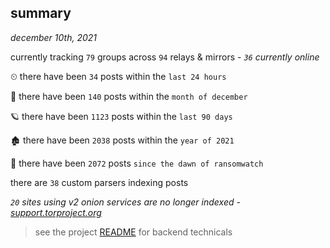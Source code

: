 
## summary
_december 10th, 2021_

currently tracking `79` groups across `94` relays & mirrors - _`36` currently online_

⏲ there have been `34` posts within the `last 24 hours`

🦈 there have been `140` posts within the `month of december`

🪐 there have been `1123` posts within the `last 90 days`

🏚 there have been `2038` posts within the `year of 2021`

🦕 there have been `2072` posts `since the dawn of ransomwatch`

there are `38` custom parsers indexing posts

_`20` sites using v2 onion services are no longer indexed - [support.torproject.org](https://support.torproject.org/onionservices/v2-deprecation/)_

> see the project [README](https://github.com/thetanz/ransomwatch#ransomwatch--) for backend technicals
